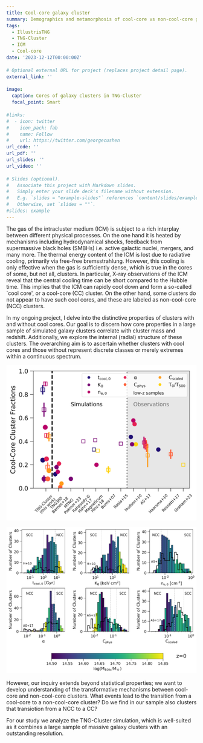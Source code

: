 ```yaml
---
title: Cool-core galaxy cluster
summary: Demographics and metamorphosis of cool-core vs non-cool-core galaxy clusters.
tags:
  - IllustrisTNG
  - TNG-Cluster
  - ICM 
  - Cool-core
date: '2023-12-12T00:00:00Z'

# Optional external URL for project (replaces project detail page).
external_link: ''

image:
  caption: Cores of galaxy clusters in TNG-Cluster
  focal_point: Smart

#links:
#  - icon: twitter
#    icon_pack: fab
#    name: Follow
#    url: https://twitter.com/georgecushen
url_code: ''
url_pdf: ''
url_slides: ''
url_video: ''

# Slides (optional).
#   Associate this project with Markdown slides.
#   Simply enter your slide deck's filename without extension.
#   E.g. `slides = "example-slides"` references `content/slides/example-slides.md`.
#   Otherwise, set `slides = ""`.
#slides: example
---
```


The gas of the intracluster medium (ICM) is subject to a rich interplay between different physical processes. On the one hand it is heated by mechanisms including hydrodynamical shocks, feedback from supermassive black holes (SMBHs) i.e. active galactic nuclei, mergers, and many more. The thermal energy content of the ICM is lost due to radiative cooling, primarily via free-free bremsstrahlung. However, this cooling is only effective when the gas is sufficiently dense, which is true in the cores of some, but not all, clusters.
In particular, X-ray observations of the ICM reveal that the central cooling time can be short compared to the Hubble time. This implies that the ICM can rapidly cool down and form a so-called `cool core', or a cool-core (CC) cluster. On the other hand, some clusters do not appear to have such cool cores, and these are labeled as non-cool-core (NCC) clusters.

In my ongoing project, I delve into the distinctive properties of clusters with and without cool cores. Our goal is to discern how core properties in a large sample of simulated galaxy clusters correlate with cluster mass and redshift. Additionally, we explore the internal (radial) structure of these clusters. The overarching aim is to ascertain whether clusters with cool cores and those without represent discrete classes or merely extremes within a continuous spectrum.

![Histogram of core properties.](/content/project/PhD/fCCVspaper2.png)

![Literuature](/images/HistogramCCcritOriginal_sn99_colorM500_dataAS17.png)

However, our inquiry extends beyond statistical properties; we want to develop understanding of the transformative mechanisms between cool-core and non-cool-core clusters. What events lead to the transition from a cool-core to a non-cool-core cluster?
Do we find in our sample also clusters that transiotion from a NCC to a CC?

For our study we analyze the TNG-Cluster simulation, which is well-suited as it combines a large sample of massive galaxy clusters with an outstanding resolution.
